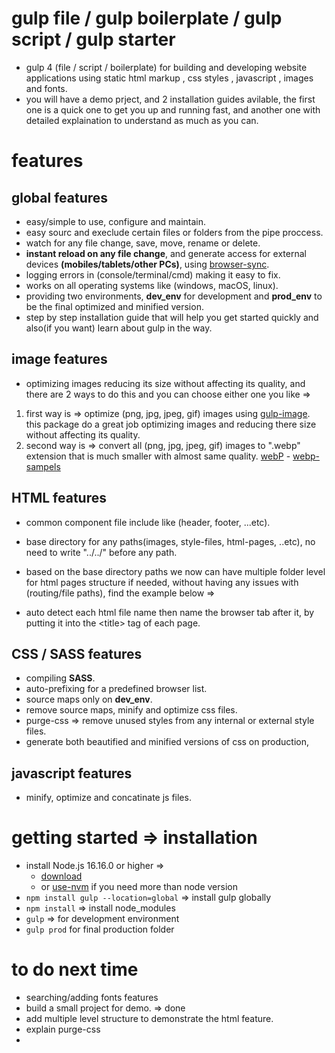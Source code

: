 # gulp file / gulp boilerplate / gulp script / gulp starter

- gulp 4 (file / script / boilerplate) for building and developing website applications using static html markup , css styles , javascript , images and fonts.
- you will have a demo prject, and 2 installation guides avilable, the first one is a quick one to get you up and running fast, and another one with detailed explaination to understand as much as you can.

# features

## global features

- easy/simple to use, configure and maintain.
- easy sourc and execlude certain files or folders from the pipe proccess.
- watch for any file change, save, move, rename or delete.
- **instant reload on any file change**, and generate access for external devices **(mobiles/tablets/other PCs)**, using [browser-sync](https://www.npmjs.com/package/browser-sync).
- logging errors in (console/terminal/cmd) making it easy to fix.
- works on all operating systems like (windows, macOS, linux).
- providing two environments, **dev_env** for development and **prod_env** to be the final optimized and minified version.
- step by step installation guide that will help you get started quickly and also(if you want) learn about gulp in the way.

## image features

- optimizing images reducing its size without affecting its quality, and there are 2 ways to do this and you can choose either one you like =>

1. first way is => optimize (png, jpg, jpeg, gif) images using [gulp-image](https://www.npmjs.com/package/gulp-image). this package do a great job optimizing images and reducing there size without affecting its quality.
2. second way is => convert all (png, jpg, jpeg, gif) images to ".webp" extension that is much smaller with almost same quality. [webP](https://developers.google.com/speed/webp) - [webp-sampels](https://developers.google.com/speed/webp/gallery1)

## HTML features

- common component file include like (header, footer, ...etc).
- base directory for any paths(images, style-files, html-pages, ..etc), no need to write "../../" before any path.
- based on the base directory paths we now can have multiple folder level for html pages structure if needed, without having any issues with (routing/file paths), find the example below =>

- auto detect each html file name then name the browser tab after it, by putting it into the &lt;title> tag of each page.

## CSS / SASS features

- compiling **SASS**.
- auto-prefixing for a predefined browser list.
- source maps only on **dev_env**.
- remove source maps, minify and optimize css files.
- purge-css => remove unused styles from any internal or external style files.
- generate both beautified and minified versions of css on production,

## javascript features

- minify, optimize and concatinate js files.

# getting started => installation

- install Node.js 16.16.0 or higher =>
  - [download](https://nodejs.org/en/)
  - or [use-nvm](https://dev.to/skaytech/how-to-install-node-version-manager-nvm-for-windows-10-4nbi) if you need more than node version
- `npm install gulp --location=global` => install gulp globally
- `npm install` => install node_modules
- `gulp` => for development environment
- `gulp prod` for final production folder




# to do next time

- searching/adding fonts features
- build a small project for demo. => done
- add multiple level structure to demonstrate the html feature.
- explain purge-css
- 
